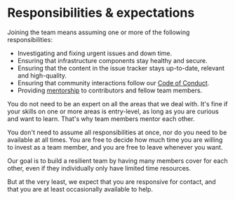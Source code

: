 # Responsibilities & expectations

Joining the team means assuming one or more of the following responsibilities:

 * Investigating and fixing urgent issues and down time.
 * Ensuring that infrastructure components stay healthy and secure.
 * Ensuring that the content in the issue tracker stays up-to-date, relevant and high-quality.
 * Ensuring that community interactions follow our [Code of Conduct](../CODE_OF_CONDUCT.md).
 * Providing [mentorship](mentorship.md) to contributors and fellow team members.

<!-- NOTE: please keep this list in sync with .github/ISSUE_TEMPLATE/apply_join_team.md -->

You do not need to be an expert on all the areas that we deal with. It's fine if your skills on one or more areas is entry-level, as long as you are curious and want to learn. That's why team members mentor each other.

You don't need to assume all responsibilities at once, nor do you need to be available at all times. You are free to decide how much time you are willing to invest as a team member, and you are free to leave whenever you want.

Our goal is to build a resilient team by having many members cover for each other, even if they individually only have limited time resources.

But at the very least, we expect that you are responsive for contact, and that you are at least occasionally available to help.

